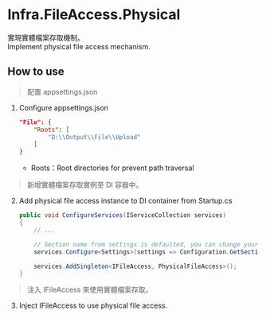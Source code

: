 # Infra.FileAccess.Physical

實現實體檔案存取機制。  
Implement physical file access mechanism.

## How to use

> 配置 appsettings.json

1. Configure appsettings.json

    ```json
    "File": {
        "Roots": [
            "D:\\Output\\File\\Upload"
        ]
    }
    ```

    - Roots：Root directories for prevent path traversal

> 新增實體檔案存取實例至 DI 容器中。

2. Add physical file access instance to DI container from Startup.cs

    ```csharp
    public void ConfigureServices(IServiceCollection services)
    {
        // ...

        // Section name from settings is defaulted, you can change your prefer naming, but field structure must be the same!
        services.Configure<Settings>(settings => Configuration.GetSection(Settings.SectionName).Bind(settings));

        services.AddSingleton<IFileAccess, PhysicalFileAccess>();
    }
    ```

> 注入 IFileAccess 來使用實體檔案存取。

3. Inject IFileAccess to use physical file access.
